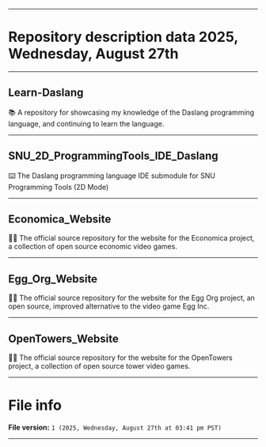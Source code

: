 
***

# Repository description data 2025, Wednesday, August 27th

---

## Learn-Daslang

📚️ A repository for showcasing my knowledge of the Daslang programming language, and continuing to learn the language. 

---

## SNU_2D_ProgrammingTools_IDE_Daslang

⌨️ The Daslang programming language IDE submodule for SNU Programming Tools (2D Mode)

---

## Economica_Website

💸️🌐️ The official source repository for the website for the Economica project, a collection of open source economic video games.

---

## Egg_Org_Website

🥚️🌐️ The official source repository for the website for the Egg Org project, an open source, improved alternative to the video game Egg Inc.

---

## OpenTowers_Website

🗼️🌐️ The official source repository for the website for the OpenTowers project, a collection of open source tower video games.

***

# File info

**File version:** `1 (2025, Wednesday, August 27th at 03:41 pm PST)`

***

